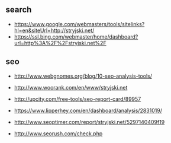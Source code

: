 
search
--------
* <https://www.google.com/webmasters/tools/sitelinks?hl=en&siteUrl=http://stryjski.net/>
* <https://ssl.bing.com/webmaster/home/dashboard?url=http%3A%2F%2Fstryjski.net%2F>

seo
---
* <http://www.webgnomes.org/blog/10-seo-analysis-tools/>

* <http://www.woorank.com/en/www/stryjski.net>
* <http://upcity.com/free-tools/seo-report-card/89957>
* <https://www.lipperhey.com/en/dashboard/analysis/2831019/>
* <http://www.seoptimer.com/report/stryjski.net/5297140409f19>


* <http://www.seorush.com/check.php>
